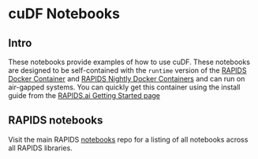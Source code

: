 # cuDF Notebooks
## Intro
These notebooks provide examples of how to use cuDF.  These notebooks are designed to be self-contained with the `runtime` version of the [RAPIDS Docker Container](https://hub.docker.com/r/rapidsai/rapidsai/) and [RAPIDS Nightly Docker Containers](https://hub.docker.com/r/rapidsai/rapidsai-nightly) and can run on air-gapped systems.  You can quickly get this container using the install guide from the [RAPIDS.ai Getting Started page](https://rapids.ai/start.html#get-rapids)

## RAPIDS notebooks
Visit the main RAPIDS [notebooks](https://github.com/rapidsai/notebooks) repo for a listing of all notebooks across all RAPIDS libraries.
